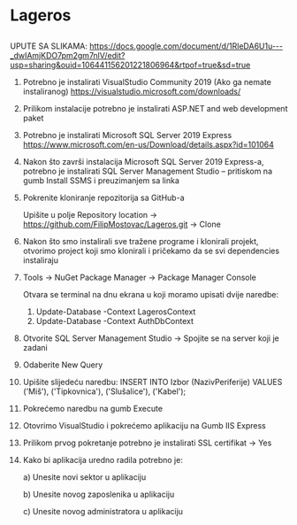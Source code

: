 # Lageros

##

UPUTE SA SLIKAMA: https://docs.google.com/document/d/1RleDA6U1u---_dwIAmjKDO7pm2gm7nlV/edit?usp=sharing&ouid=106441156201221806964&rtpof=true&sd=true

1.	Potrebno je instalirati VisualStudio Community 2019 (Ako ga nemate instaliranog)
    https://visualstudio.microsoft.com/downloads/
2.	Prilikom instalacije potrebno je instalirati ASP.NET and web development paket
 
3.	Potrebno je instalirati Microsoft SQL Server 2019 Express 
    https://www.microsoft.com/en-us/Download/details.aspx?id=101064
 
4.	Nakon što završi instalacija Microsoft SQL Server 2019 Express-a, potrebno je instalirati SQL Server Management Studio – pritiskom na gumb Install SSMS i preuzimanjem sa linka
 
5.	Pokrenite kloniranje repozitorija sa GitHub-a
 
    Upišite u polje Repository location -> https://github.com/FilipMostovac/Lageros.git -> Clone
 
6.	Nakon što smo instalirali sve tražene programe i klonirali projekt, otvorimo project koji smo klonirali i pričekamo da se svi dependencies instaliraju

7.	Tools -> NuGet Package Manager -> Package Manager Console
 
    Otvara se terminal na dnu ekrana u koji moramo upisati dvije naredbe:
    1. Update-Database -Context LagerosContext
    2. Update-Database -Context AuthDbContext
 
8.	Otvorite SQL Server Management Studio -> Spojite se na server koji je zadani
 
9.	Odaberite New Query
 
10.	Upišite slijedeću naredbu:
    INSERT INTO Izbor (NazivPeriferije) VALUES ('Miš'), ('Tipkovnica'), ('Slušalice'), ('Kabel');
 
11.	Pokrećemo naredbu na gumb Execute
 
12.	Otovrimo VisualStudio i pokrećemo aplikaciju na Gumb IIS Express
 
13.	Prilikom prvog pokretanje potrebno je instalirati SSL certifikat -> Yes
14.	Kako bi aplikacija uredno radila potrebno je:

    a) Unesite novi sektor u aplikaciju

    b) Unesite novog zaposlenika u aplikaciju
 
    c) Unesite novog administratora u aplikaciju

 
 

 
